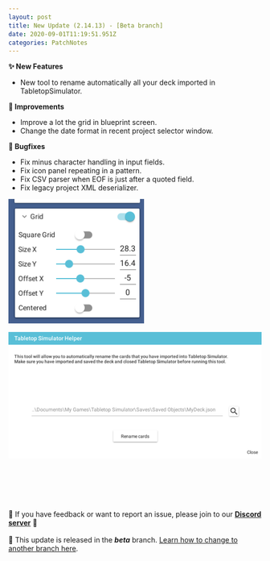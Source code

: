 ```yaml
---
layout: post
title: New Update (2.14.13) - [Beta branch]
date: 2020-09-01T11:19:51.951Z
categories: PatchNotes
---
```

**✨ New Features**

* New tool to rename automatically all your deck imported in TabletopSimulator.

**🔧 Improvements**

* Improve a lot the grid in blueprint screen.
* Change the date format in recent project selector window.

**🐛 Bugfixes**

* Fix minus character handling in input fields.
* Fix icon panel repeating in a pattern.
* Fix CSV parser when EOF is just after a quoted field.
* Fix legacy project XML deserializer.

![](/img/upload/a1.png)

![](/img/upload/a2.png)

\
\
\
\
\
📌 If you have feedback or want to report an issue, please join to our **[Discord server](https://steamcommunity.com/linkfilter/?url=http://discord.gg/pixelatto)** 💬\
\
📌 This update is released in the ***beta*** branch. [Learn how to change to another branch here](https://steamcommunity.com/linkfilter/?url=https://steamcommunity.com/linkfilter/?url=https://steamcommunity.com/sharedfiles/filedetails/?id=1129108624).